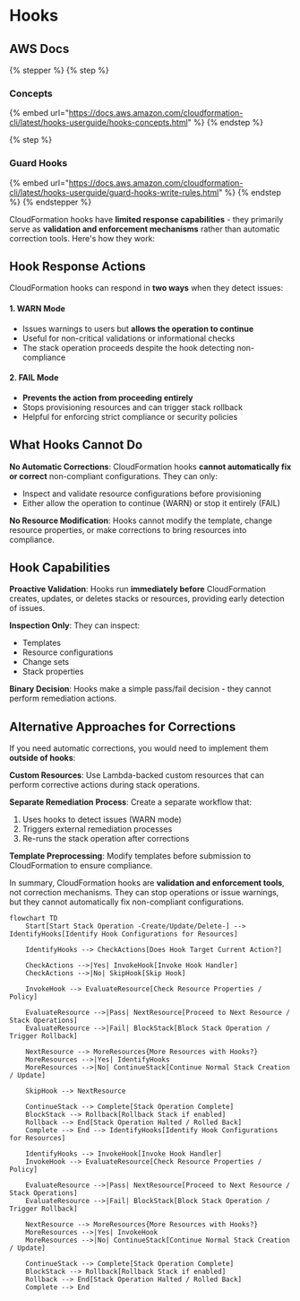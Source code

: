 # Hooks

## AWS Docs

{% stepper %}
{% step %}
### Concepts

{% embed url="https://docs.aws.amazon.com/cloudformation-cli/latest/hooks-userguide/hooks-concepts.html" %}
{% endstep %}

{% step %}
### Guard Hooks

{% embed url="https://docs.aws.amazon.com/cloudformation-cli/latest/hooks-userguide/guard-hooks-write-rules.html" %}
{% endstep %}
{% endstepper %}

CloudFormation hooks have **limited response capabilities** - they primarily serve as **validation and enforcement mechanisms** rather than automatic correction tools. Here's how they work:

## Hook Response Actions

CloudFormation hooks can respond in **two ways** when they detect issues:

#### 1. **WARN Mode**

* Issues warnings to users but **allows the operation to continue**
* Useful for non-critical validations or informational checks
* The stack operation proceeds despite the hook detecting non-compliance

#### 2. **FAIL Mode**

* **Prevents the action from proceeding entirely**
* Stops provisioning resources and can trigger stack rollback
* Helpful for enforcing strict compliance or security policies

## What Hooks Cannot Do

**No Automatic Corrections**: CloudFormation hooks **cannot automatically fix or correct** non-compliant configurations. They can only:

* Inspect and validate resource configurations before provisioning
* Either allow the operation to continue (WARN) or stop it entirely (FAIL)

**No Resource Modification**: Hooks cannot modify the template, change resource properties, or make corrections to bring resources into compliance.

## Hook Capabilities

**Proactive Validation**: Hooks run **immediately before** CloudFormation creates, updates, or deletes stacks or resources, providing early detection of issues.

**Inspection Only**: They can inspect:

* Templates
* Resource configurations
* Change sets
* Stack properties

**Binary Decision**: Hooks make a simple pass/fail decision - they cannot perform remediation actions.

## Alternative Approaches for Corrections

If you need automatic corrections, you would need to implement them **outside of hooks**:

**Custom Resources**: Use Lambda-backed custom resources that can perform corrective actions during stack operations.

**Separate Remediation Process**: Create a separate workflow that:

1. Uses hooks to detect issues (WARN mode)
2. Triggers external remediation processes
3. Re-runs the stack operation after corrections

**Template Preprocessing**: Modify templates before submission to CloudFormation to ensure compliance.

In summary, CloudFormation hooks are **validation and enforcement tools**, not correction mechanisms. They can stop operations or issue warnings, but they cannot automatically fix non-compliant configurations.

```mermaid
flowchart TD
    Start[Start Stack Operation -Create/Update/Delete-] --> IdentifyHooks[Identify Hook Configurations for Resources]

    IdentifyHooks --> CheckActions[Does Hook Target Current Action?]

    CheckActions -->|Yes| InvokeHook[Invoke Hook Handler]
    CheckActions -->|No| SkipHook[Skip Hook]

    InvokeHook --> EvaluateResource[Check Resource Properties / Policy]

    EvaluateResource -->|Pass| NextResource[Proceed to Next Resource / Stack Operations]
    EvaluateResource -->|Fail| BlockStack[Block Stack Operation / Trigger Rollback]

    NextResource --> MoreResources{More Resources with Hooks?}
    MoreResources -->|Yes| IdentifyHooks
    MoreResources -->|No| ContinueStack[Continue Normal Stack Creation / Update]

    SkipHook --> NextResource

    ContinueStack --> Complete[Stack Operation Complete]
    BlockStack --> Rollback[Rollback Stack if enabled]
    Rollback --> End[Stack Operation Halted / Rolled Back]
    Complete --> End --> IdentifyHooks[Identify Hook Configurations for Resources]

    IdentifyHooks --> InvokeHook[Invoke Hook Handler]
    InvokeHook --> EvaluateResource[Check Resource Properties / Policy]

    EvaluateResource -->|Pass| NextResource[Proceed to Next Resource / Stack Operations]
    EvaluateResource -->|Fail| BlockStack[Block Stack Operation / Trigger Rollback]

    NextResource --> MoreResources{More Resources with Hooks?}
    MoreResources -->|Yes| InvokeHook
    MoreResources -->|No| ContinueStack[Continue Normal Stack Creation / Update]

    ContinueStack --> Complete[Stack Operation Complete]
    BlockStack --> Rollback[Rollback Stack if enabled]
    Rollback --> End[Stack Operation Halted / Rolled Back]
    Complete --> End

```
